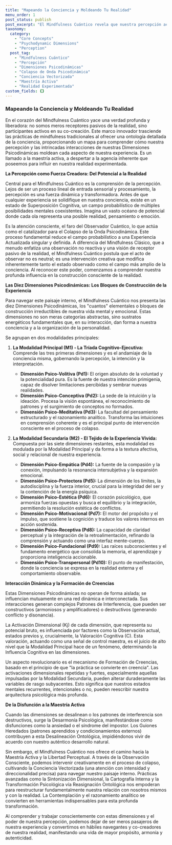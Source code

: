 ```yaml
---
title: "Mapeando la Conciencia y Moldeando Tu Realidad"
menu_order: 1
post_status: publish
post_excerpt: "El Mindfulness Cuántico revela que nuestra percepción activa moldea la realidad. Este marco explora las diez dimensiones psicodinámicas que son los bloques fundamentales de nuestra experiencia, desde la voluntad primigenia hasta la manifestación en el mundo. Al comprender su interacción y cómo la atención consciente provoca el colapso de estados potenciales, podemos cultivar una maestría activa sobre nuestra realidad experimentada y transformar patrones disfuncionales."
taxonomy:
  category:
    - "Core Concepts"
    - "Psychodynamic Dimensions"
    - "Perception"
  post_tag:
    - "Mindfulness Cuántico"
    - "Percepción"
    - "Dimensiones Psicodinámicas"
    - "Colapso de Onda Psicodinámica"
    - "Conciencia Vectorizada"
    - "Maestría Activa"
    - "Realidad Experimentada"
custom_fields: {}
---
```


### Mapeando la Conciencia y Moldeando Tu Realidad

En el corazón del Mindfulness Cuántico yace una verdad profunda y liberadora: no somos meros receptores pasivos de la realidad, sino participantes activos en su co-creación. Este marco innovador trasciende las prácticas de mindfulness tradicionales al ofrecer una ontología detallada de la conciencia, proporcionando un mapa para comprender cómo nuestra percepción y las intrincadas interacciones de nuestras Dimensiones Psicodinámicas moldean cada aspecto de nuestra experiencia. Es un llamado a la maestría activa, a despertar a la agencia inherente que poseemos para influir en nuestra realidad experimentada.

**La Percepción como Fuerza Creadora: Del Potencial a la Realidad**

Central para el Mindfulness Cuántico es la comprensión de la percepción. Lejos de ser un proceso lineal de entrada sensorial y procesamiento, la percepción es una fuerza dinámica y transformadora. Antes de que cualquier experiencia se solidifique en nuestra conciencia, existe en un estado de Superposición Cognitiva, un campo probabilístico de múltiples posibilidades mentales coexistentes. Imagina un vasto océano de potencial donde cada ola representa una posible realidad, pensamiento o emoción.

Es la atención consciente, el faro del Observador Cuántico, lo que actúa como el catalizador para el Colapso de la Onda Psicodinámica. Este proceso fundamental reduce el campo probabilístico a una Experiencia Actualizada singular y definida. A diferencia del Mindfulness Clásico, que a menudo enfatiza una observación no reactiva y una visión de receptor pasivo de la realidad, el Mindfulness Cuántico postula que el acto de observar no es neutral; es una intervención creativa que modifica inherentemente tanto el estado observado como el campo más amplio de la conciencia. Al reconocer este poder, comenzamos a comprender nuestra profunda influencia en la construcción consciente de la realidad.

**Las Diez Dimensiones Psicodinámicas: Los Bloques de Construcción de la Experiencia**

Para navegar este paisaje interno, el Mindfulness Cuántico nos presenta las diez Dimensiones Psicodinámicas, los "cuantos" elementales o bloques de construcción irreductibles de nuestra vida mental y emocional. Estas dimensiones no son meras categorías abstractas, sino sustratos energéticos fundamentales que, en su interacción, dan forma a nuestra conciencia y a la organización de la personalidad.

Se agrupan en dos modalidades principales:

1.  **La Modalidad Principal (M1) - La Tríada Cognitivo-Ejecutiva:** Comprende las tres primeras dimensiones y es el andamiaje de la conciencia misma, gobernando la percepción, la intención y la interpretación.
    *   **Dimensión Psico-Volitiva (Pd1):** El origen absoluto de la voluntad y la potencialidad pura. Es la fuente de nuestra intención primigenia, capaz de disolver limitaciones percibidas y sembrar nuevas realidades.
    *   **Dimensión Psico-Conceptiva (Pd2):** La sede de la intuición y la ideación. Procesa la visión espontánea, el reconocimiento de patrones y el surgimiento de conceptos no formados.
    *   **Dimensión Psico-Meditativa (Pd3):** La facultad del pensamiento estructurado y el razonamiento analítico. Transforma las intuiciones en comprensión coherente y es el principal punto de intervención consciente en el proceso de colapso.

2.  **La Modalidad Secundaria (M2) - El Tejido de la Experiencia Vivida:** Compuesta por las siete dimensiones restantes, esta modalidad es modulada por la Modalidad Principal y da forma a la textura afectiva, social y relacional de nuestra experiencia.
    *   **Dimensión Psico-Empática (Pd4):** La fuente de la compasión y la conexión, impulsando la resonancia intersubjetiva y la expansión emocional.
    *   **Dimensión Psico-Protectora (Pd5):** La dimensión de los límites, la autodisciplina y la fuerza interior, crucial para la integridad del ser y la contención de la energía psíquica.
    *   **Dimensión Psico-Estética (Pd6):** El corazón psicológico, que armoniza fuerzas opuestas y busca el equilibrio y la integración, permitiendo la resolución estética de conflictos.
    *   **Dimensión Psico-Motivacional (Pd7):** El motor del propósito y el impulso, que sostiene la cognición y traduce los valores internos en acción sostenida.
    *   **Dimensión Psico-Receptiva (Pd8):** La capacidad de claridad perceptual y la integración de la retroalimentación, refinando la comprensión y actuando como una interfaz mente-cuerpo.
    *   **Dimensión Psico-Fundacional (Pd9):** Las raíces subconscientes y el fundamento energético que consolida la memoria, el aprendizaje y proporciona inteligencia accionable.
    *   **Dimensión Psico-Transpersonal (Pd10):** El punto de manifestación, donde la conciencia se expresa en la realidad externa y el comportamiento observable.

**Interacción Dinámica y la Formación de Creencias**

Estas Dimensiones Psicodinámicas no operan de forma aislada; se influencian mutuamente en una red dinámica e interconectada. Sus interacciones generan complejos Patrones de Interferencia, que pueden ser constructivos (armoniosos y amplificadores) o destructivos (generando conflicto y disonancia).

La Activación Dimensional (Kj) de cada dimensión, que representa su potencial bruto, es influenciada por factores como la Observación actual, estados previos y, crucialmente, la Valoración Cognitiva (C). Esta valoración, actuando como una señal de control maestra, es el juicio de alto nivel que la Modalidad Principal hace de un fenómeno, determinando la Influencia Cognitiva en las dimensiones.

Un aspecto revolucionario es el mecanismo de Formación de Creencias, basado en el principio de que "la práctica se convierte en creencia". Las activaciones dimensionales repetidas y fuertes, especialmente aquellas impulsadas por la Modalidad Secundaria, pueden alterar duraderamente las variables de rasgo subyacentes. Esto significa que nuestros estados mentales recurrentes, intencionales o no, pueden reescribir nuestra arquitectura psicológica más profunda.

**De la Disfunción a la Maestría Activa**

Cuando las dimensiones se desalinean o los patrones de interferencia son destructivos, surge la Desarmonía Psicológica, manifestándose como disfunciones como la ansiedad o el síndrome del impostor. Los Guiones Heredados (patrones aprendidos y condicionamientos externos) contribuyen a esta Desalineación Ontológica, impidiéndonos vivir de acuerdo con nuestro auténtico desarrollo natural.

Sin embargo, el Mindfulness Cuántico nos ofrece el camino hacia la Maestría Activa y la Libertad Perceptual. A través de la Observación Consciente, podemos intervenir creativamente en el proceso de colapso, cultivando la Conciencia Vectorizada (una atención con intensidad y direccionalidad precisa) para navegar nuestro paisaje interno. Prácticas avanzadas como la Sintonización Dimensional, la Cartografía Interna y la Transformación Psicológica vía Reasignación Ontológica nos empoderan para reestructurar fundamentalmente nuestra relación con nosotros mismos y con la realidad. La Contemplación y el razonamiento analítico se convierten en herramientas indispensables para esta profunda transformación.

Al comprender y trabajar conscientemente con estas dimensiones y el poder de nuestra percepción, podemos dejar de ser meros pasajeros de nuestra experiencia y convertirnos en hábiles navegantes y co-creadores de nuestra realidad, manifestando una vida de mayor propósito, armonía y autenticidad.